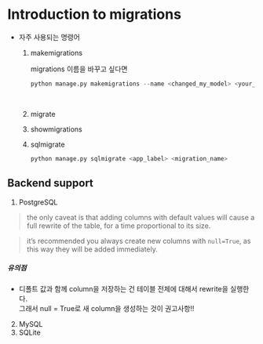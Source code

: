 # Introduction to migrations

* 자주 사용되는 명령어

  1. makemigrations

     migrations 이름을 바꾸고 싶다면  

     ~~~python
     python manage.py makemigrations --name <changed_my_model> <your_app_label>
     ~~~

     ​

  2. migrate

  3. showmigrations

  4. sqlmigrate

     ~~~python
     python manage.py sqlmigrate <app_label> <migration_name>
     ~~~



## Backend support

1. PostgreSQL  

> the only caveat is that adding columns with default values will cause a full rewrite of the table, for a time proportional to its size.

> it’s recommended you always create new columns with `null=True`, as this way they will be added immediately.

##### 유의점

* 디폴트 값과 함께 column을 저장하는 건 테이블 전체에 대해서 rewrite을 실행한다.  
  그래서 null = True로 새 column을 생성하는 것이 권고사항!!



2. MySQL
3. SQLite





